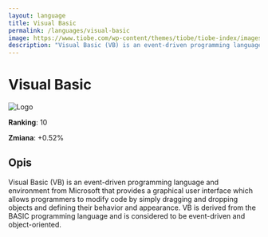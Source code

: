 ```yaml
---
layout: language
title: Visual Basic
permalink: /languages/visual-basic
image: https://www.tiobe.com/wp-content/themes/tiobe/tiobe-index/images/Visual_Basic.png
description: "Visual Basic (VB) is an event-driven programming language and environment from Microsoft that provides a graphical user interface which allows programmers to modify code by simply dragging and dropping objects and defining their behavior and appearance. VB is derived from the BASIC programming language and is considered to be event-driven and object-oriented."
---
```


# Visual Basic

![Logo](https://www.tiobe.com/wp-content/themes/tiobe/tiobe-index/images/Visual_Basic.png)

**Ranking**: 10

**Zmiana**: +0.52%    

## Opis

Visual Basic (VB) is an event-driven programming language and environment from Microsoft that provides a graphical user interface which allows programmers to modify code by simply dragging and dropping objects and defining their behavior and appearance. VB is derived from the BASIC programming language and is considered to be event-driven and object-oriented.
